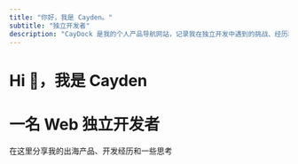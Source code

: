 ```yaml
---
title: "你好，我是 Cayden。"
subtitle: "独立开发者"
description: "CayDock 是我的个人产品导航网站，记录我在独立开发中遇到的挑战、经历和成长，希望能为其他独立开发者提供一些启发和帮助"
---
```


# Hi 👋，我是 Cayden
# 一名 Web 独立开发者

在这里分享我的出海产品、开发经历和一些思考


